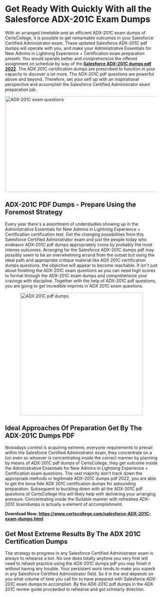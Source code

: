 <h1><strong>Get Ready With Quickly With all the Salesforce ADX-201C Exam Dumps&nbsp;</strong></h1>
<p><span style="font-weight: 400;">With an arranged timetable and an efficient  ADX-201C exam dumps of CertsCollege, it is possible to get remarkable outcomes in your Salesforce Certified Administrator exam. These updated Salesforce ADX-201C pdf dumps will operate with you, and make your Administrative Essentials for New Admins in Lightning Experience + Certification exam preparation smooth. You would operate better and comprehensive the offered assignment on schedule by way of the <strong><a href="https://www.certscollege.com/salesforce-ADX-201C-exam-dumps.html">Salesforce ADX-201C dumps pdf 2022</a></strong>. The ADX 201C certification dumps are prescribed to function in your capacity to discover a lot more. The  ADX-201C pdf questions are powerful above and beyond. Therefore, set your self up with an inspirational perspective and accomplish the Salesforce Certified Administrator exam preparation job.&nbsp;</span></p>
<p><span style="font-weight: 400;"><img style="display: block; margin-left: auto; margin-right: auto;" src="https://i.ibb.co/CPDK3ps/Yellow-and-Blue-Initiative-Blog-Banner.png" alt="ADX-201C exam questions" width="559" height="315" /></span></p>
<h2><strong>ADX-201C PDF Dumps - Prepare Using the Foremost Strategy</strong></h2>
<p><span style="font-weight: 400;">Every year there's a assortment of understudies showing up in the Administrative Essentials for New Admins in Lightning Experience + Certification certification test. Get the changing possibilities from this Salesforce Certified Administrator exam and just the people today who endeavor ADX-201C pdf dumps appropriately come by probably the most intense outcomes. Arranging for the Salesforce ADX-201C dumps pdf may possibly seem to be an overwhelming errand from the outset but using the ideal path and appropriate critique material like ADX 201C certification dumps questions, the objective will appear to become reachable. It isn't just about finishing the ADX-201C exam questions as you can need high scores to format through the ADX-201C exam dumps and comprehensive your cravings with discipline. Together with the help of ADX-201C pdf questions, you are going to get incredible imprints in ADX 201C exam questions.</span></p>
<p><span style="font-weight: 400;"><a href="https://tinyurl.com/yallebqh"><img style="display: block; margin-left: auto; margin-right: auto;" src="https://i.ibb.co/9tMrhdY/Teacher-Appreciation-Invitation.png" alt="ADX 201C pdf dumps " width="404" height="404" /></a></span></p>
<h2><strong>Ideal Approaches Of Preparation Get By The ADX-201C Dumps PDF</strong></h2>
<p><span style="font-weight: 400;">Nowadays contest is acquiring extreme, everyone requirements to prevail within the Salesforce Certified Administrator exam, they concentrate on a ton even so whoever is concentrating inside the correct manner by planning by means of ADX-201C pdf dumps of CertsCollege, they get outcome inside the Administrative Essentials for New Admins in Lightning Experience + Certification exam questions. The vast majority don't track down the appropriate methods or legitimate ADX-201C dumps pdf 2022, you are able to get the bona fide ADX 201C certification dumps for astounding preparation. Subsequent to buckling down with all the  ADX-201C pdf questions of CertsCollege this will likely help with delivering your arranging pressure. Concentrating inside the Suitable manner with refreshed ADX-201C braindumps is actually a element of accomplishment.</span></p>
<p><span style="font-weight: 400;"><strong>Download Now: <a href="https://www.certscollege.com/salesforce-ADX-201C-exam-dumps.html">https://www.certscollege.com/salesforce-ADX-201C-exam-dumps.html</a></strong></span></p>
<h2><strong>Get Most Extreme Results By The ADX 201C Certification Dumps</strong></h2>
<p><span style="font-weight: 400;">The strategy to progress in any Salesforce Certified Administrator exam is always to rehearse a ton. No one does totally anytime you very first will need to rehash practice using the ADX-201C dumps pdf you may finish it without having any trouble. Your persistent work tends to make you superb in any Salesforce Certified Administrator field. So it in the end depends on you what volume of time you call for to have prepared with Salesforce ADX-201C exam dumps to accomplish. By the ADX-201C pdf dumps in the ADX 201C review guide proceeded to rehearse and got scholarly direction.</span></p>
